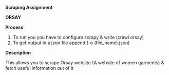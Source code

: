 **Scraping Assignment**

**ORSAY**

**Process**

1. To run you you have to configure scrapy & write (crawl orsay)
2. To get output in a json file append (-o (file_name).json)

**Description**

This allows you to scrape Orsay website (A website of women garments) & fetch useful information out of it